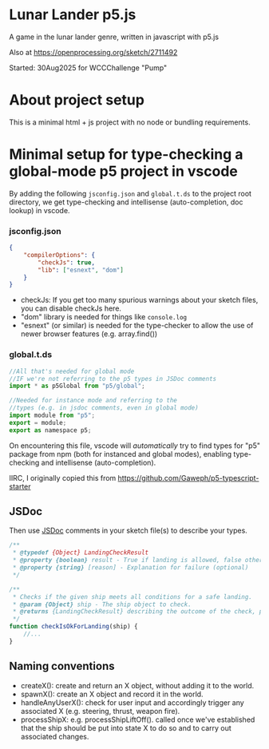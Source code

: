 # Lunar Lander p5.js

A game in the lunar lander genre, written in javascript with p5.js

Also at https://openprocessing.org/sketch/2711492

Started: 30Aug2025 for WCCChallenge "Pump"

# About project setup

This is a minimal html + js project with no node or bundling requirements.

# Minimal setup for type-checking a global-mode p5 project in vscode

By adding the following `jsconfig.json` and `global.t.ds` to the project root directory, we get type-checking and intellisense (auto-completion, doc lookup) in vscode.

### jsconfig.json

```json
{
    "compilerOptions": {
        "checkJs": true,
        "lib": ["esnext", "dom"]
    }
}
```

-   checkJs: If you get too many spurious warnings about your sketch files, you can disable checkJs here.
-   "dom" library is needed for things like `console.log`
-   "esnext" (or similar) is needed for the type-checker to allow the use of newer browser features (e.g. array.find())

### global.t.ds

```js
//All that's needed for global mode
//IF we're not referring to the p5 types in JSDoc comments
import * as p5Global from "p5/global";

//Needed for instance mode and referring to the
//types (e.g. in jsdoc comments, even in global mode)
import module from "p5";
export = module;
export as namespace p5;
```

On encountering this file, vscode will _automatically_ try to find types for "p5" package from npm (both for instanced and global modes), enabling type-checking and intellisense (auto-completion).

IIRC, I originally copied this from https://github.com/Gaweph/p5-typescript-starter

## JSDoc

Then use [JSDoc](https://jsdoc.app/) comments in your sketch file(s) to describe your types.

```js
/**
 * @typedef {Object} LandingCheckResult
 * @property {boolean} result - True if landing is allowed, false otherwise.
 * @property {string} [reason] - Explanation for failure (optional)
 */

/**
 * Checks if the given ship meets all conditions for a safe landing.
 * @param {Object} ship - The ship object to check.
 * @returns {LandingCheckResult} describing the outcome of the check, possibly including detail.
 */
function checkIsOkForLanding(ship) {
    //...
}
```

## Naming conventions

-   createX(): create and return an X object, without adding it to the world.
-   spawnX(): create an X object and record it in the world.
-   handleAnyUserX(): check for user input and accordingly trigger any associated X (e.g. steering, thrust, weapon fire).
-   processShipX: e.g. processShipLiftOff(). called once we've established that the ship should be put into state X to do so and to carry out associated changes.
